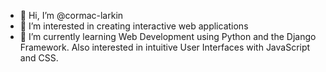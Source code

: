 - 👋 Hi, I’m @cormac-larkin
- 👀 I’m interested in creating interactive web applications
- 🌱 I’m currently learning Web Development using Python and the Django Framework. Also interested in intuitive User Interfaces with JavaScript and CSS.

<!---
cormac-larkin/cormac-larkin is a ✨ special ✨ repository because its `README.md` (this file) appears on your GitHub profile.
You can click the Preview link to take a look at your changes.
--->
